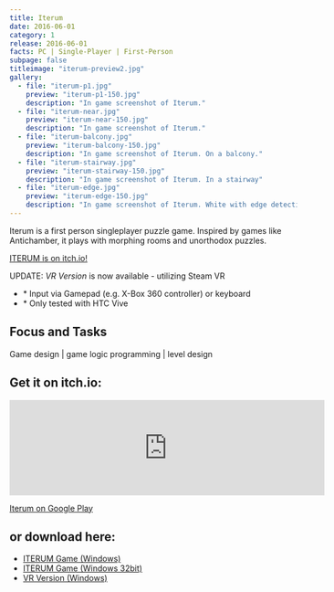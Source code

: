 ```yaml
---
title: Iterum
date: 2016-06-01
category: 1
release: 2016-06-01
facts: PC | Single-Player | First-Person
subpage: false
titleimage: "iterum-preview2.jpg"
gallery:
  - file: "iterum-p1.jpg"
    preview: "iterum-p1-150.jpg"
    description: "In game screenshot of Iterum."
  - file: "iterum-near.jpg"
    preview: "iterum-near-150.jpg"
    description: "In game screenshot of Iterum."
  - file: "iterum-balcony.jpg"
    preview: "iterum-balcony-150.jpg"
    description: "In game screenshot of Iterum. On a balcony."
  - file: "iterum-stairway.jpg"
    preview: "iterum-stairway-150.jpg"
    description: "In game screenshot of Iterum. In a stairway"
  - file: "iterum-edge.jpg"
    preview: "iterum-edge-150.jpg"
    description: "In game screenshot of Iterum. White with edge detection shader."
---
```


Iterum is a first person singleplayer puzzle game. Inspired by games like Antichamber, it plays with morphing rooms and unorthodox puzzles.

[ITERUM is on itch.io!](https://blitzzart.itch.io/iterum)

UPDATE: *VR Version* is now available - utilizing Steam VR
* \* Input via Gamepad (e.g. X-Box 360 controller) or keyboard
* \* Only tested with HTC Vive

## Focus and Tasks
Game design | game logic programming | level design

## Get it on itch.io:
<iframe frameborder="0" src="https://itch.io/embed/404841?linkback=true&amp;bg_color=f8f9fb&amp;fg_color=222222&amp;link_color=5486ff&amp;border_color=f8f9fb" width="552" height="167"></iframe>

[Iterum on Google Play](https://play.google.com/store/apps/details?id=at.blitzzart.iterum.mobile)

## or download here:
* [ITERUM Game (Windows)](ITERUM.zip)
* [ITERUM Game (Windows 32bit)](ITERUM_Win32.zip)
* [VR Version (Windows)](IterumVR.zip)
